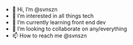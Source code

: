- 👋 Hi, I’m @svnszn
- 👀 I’m interested in all things tech
- 🌱 I’m currently learning front end dev
- 💞️ I’m looking to collaborate on any/everything
- 📫 How to reach me @svnszn

<!---
svnszn/svnszn is a ✨ special ✨ repository because its `README.md` (this file) appears on your GitHub profile.
You can click the Preview link to take a look at your changes.
--->

